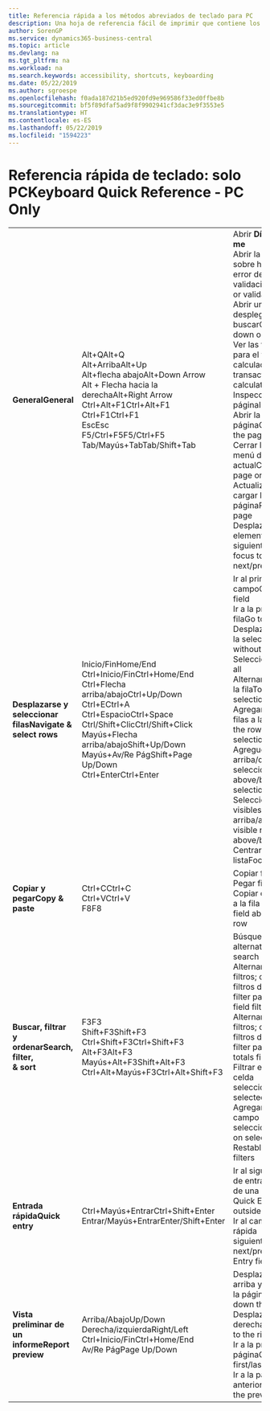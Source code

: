 ```yaml
---
title: Referencia rápida a los métodos abreviados de teclado para PC
description: Una hoja de referencia fácil de imprimir que contiene los métodos abreviados de teclado más populares para usuarios de PC.
author: SorenGP
ms.service: dynamics365-business-central
ms.topic: article
ms.devlang: na
ms.tgt_pltfrm: na
ms.workload: na
ms.search.keywords: accessibility, shortcuts, keyboarding
ms.date: 05/22/2019
ms.author: sgroespe
ms.openlocfilehash: f0ada187d21b5ed920fd9e969586f33ed0ffbe8b
ms.sourcegitcommit: bf5f89dfaf5ad9f8f9902941cf3dac3e9f3553e5
ms.translationtype: HT
ms.contentlocale: es-ES
ms.lasthandoff: 05/22/2019
ms.locfileid: "1594223"
---
```

# <a name="keyboard-quick-reference---pc-only"></a><span data-ttu-id="c7880-103">Referencia rápida de teclado: solo PC</span><span class="sxs-lookup"><span data-stu-id="c7880-103">Keyboard Quick Reference - PC Only</span></span>

||||  
|----------------|-----------|----------------|
|<span data-ttu-id="c7880-104">**General**</span><span class="sxs-lookup"><span data-stu-id="c7880-104">**General**</span></span>|<span data-ttu-id="c7880-105">Alt+Q</span><span class="sxs-lookup"><span data-stu-id="c7880-105">Alt+Q</span></span><br /><span data-ttu-id="c7880-106">Alt+Arriba</span><span class="sxs-lookup"><span data-stu-id="c7880-106">Alt+Up</span></span><br /><span data-ttu-id="c7880-107">Alt+flecha abajo</span><span class="sxs-lookup"><span data-stu-id="c7880-107">Alt+Down Arrow</span></span><br /><span data-ttu-id="c7880-108">Alt + Flecha hacia la derecha</span><span class="sxs-lookup"><span data-stu-id="c7880-108">Alt+Right Arrow</span></span><br /><span data-ttu-id="c7880-109">Ctrl+Alt+F1</span><span class="sxs-lookup"><span data-stu-id="c7880-109">Ctrl+Alt+F1</span></span><br /><span data-ttu-id="c7880-110">Ctrl+F1</span><span class="sxs-lookup"><span data-stu-id="c7880-110">Ctrl+F1</span></span><br /><span data-ttu-id="c7880-111">Esc</span><span class="sxs-lookup"><span data-stu-id="c7880-111">Esc</span></span><br /><span data-ttu-id="c7880-112">F5/Ctrl+F5</span><span class="sxs-lookup"><span data-stu-id="c7880-112">F5/Ctrl+F5</span></span><br /><span data-ttu-id="c7880-113">Tab/Mayús+Tab</span><span class="sxs-lookup"><span data-stu-id="c7880-113">Tab/Shift+Tab</span></span><br />|<span data-ttu-id="c7880-114">Abrir **Dígame**</span><span class="sxs-lookup"><span data-stu-id="c7880-114">Open **Tell me**</span></span><br /><span data-ttu-id="c7880-115">Abrir la información sobre herramientas o el error de validación</span><span class="sxs-lookup"><span data-stu-id="c7880-115">Open tooltip or validation error</span></span><br /><span data-ttu-id="c7880-116">Abrir un menú desplegable o buscar</span><span class="sxs-lookup"><span data-stu-id="c7880-116">Open a drop-down or look up</span></span><br /><span data-ttu-id="c7880-117">Ver las transacciones para el valor calculado</span><span class="sxs-lookup"><span data-stu-id="c7880-117">See the transactions for calculated value</span></span><br /><span data-ttu-id="c7880-118">Inspeccionar la página</span><span class="sxs-lookup"><span data-stu-id="c7880-118">Inspect the page</span></span><br /><span data-ttu-id="c7880-119">Abrir la ayuda de la página</span><span class="sxs-lookup"><span data-stu-id="c7880-119">Open help for the page</span></span><br /><span data-ttu-id="c7880-120">Cerrar la página o menú desplegable actual</span><span class="sxs-lookup"><span data-stu-id="c7880-120">Close the current page or drop-down</span></span><br /><span data-ttu-id="c7880-121">Actualizar o volver a cargar la página</span><span class="sxs-lookup"><span data-stu-id="c7880-121">Refresh/reload page</span></span><br /><span data-ttu-id="c7880-122">Desplazar el enfoque al elemento siguiente/anterior</span><span class="sxs-lookup"><span data-stu-id="c7880-122">Move focus to the next/previous element</span></span>|
|<span data-ttu-id="c7880-123">**Desplazarse y <br />seleccionar filas**</span><span class="sxs-lookup"><span data-stu-id="c7880-123">**Navigate &<br />select rows**</span></span>| <span data-ttu-id="c7880-124">Inicio/Fin</span><span class="sxs-lookup"><span data-stu-id="c7880-124">Home/End</span></span><br /><span data-ttu-id="c7880-125">Ctrl+Inicio/Fin</span><span class="sxs-lookup"><span data-stu-id="c7880-125">Ctrl+Home/End</span></span> <br /><span data-ttu-id="c7880-126">Ctrl+Flecha arriba/abajo</span><span class="sxs-lookup"><span data-stu-id="c7880-126">Ctrl+Up/Down</span></span><br /><span data-ttu-id="c7880-127">Ctrl+E</span><span class="sxs-lookup"><span data-stu-id="c7880-127">Ctrl+A</span></span> <br /><span data-ttu-id="c7880-128">Ctrl+Espacio</span><span class="sxs-lookup"><span data-stu-id="c7880-128">Ctrl+Space</span></span><br /><span data-ttu-id="c7880-129">Ctrl/Shift+Clic</span><span class="sxs-lookup"><span data-stu-id="c7880-129">Ctrl/Shift+Click</span></span><br /><span data-ttu-id="c7880-130">Mayús+Flecha arriba/abajo</span><span class="sxs-lookup"><span data-stu-id="c7880-130">Shift+Up/Down</span></span><br /><span data-ttu-id="c7880-131">Mayús+Av/Re Pág</span><span class="sxs-lookup"><span data-stu-id="c7880-131">Shift+Page Up/Down</span></span><br /><span data-ttu-id="c7880-132">Ctrl+Enter</span><span class="sxs-lookup"><span data-stu-id="c7880-132">Ctrl+Enter</span></span>| <span data-ttu-id="c7880-133">Ir al primer/último campo</span><span class="sxs-lookup"><span data-stu-id="c7880-133">Go to first/last field</span></span><br /><span data-ttu-id="c7880-134">Ir a la primera/última fila</span><span class="sxs-lookup"><span data-stu-id="c7880-134">Go to first/last row</span></span><br /><span data-ttu-id="c7880-135">Desplazarse sin perder la selección</span><span class="sxs-lookup"><span data-stu-id="c7880-135">Navigate without losing selection</span></span><br /><span data-ttu-id="c7880-136">Seleccionar todo</span><span class="sxs-lookup"><span data-stu-id="c7880-136">Select all</span></span><br /><span data-ttu-id="c7880-137">Alternar la selección de la fila</span><span class="sxs-lookup"><span data-stu-id="c7880-137">Toggle row selection</span></span><br /> <span data-ttu-id="c7880-138">Agregar la fila o las filas a la selección</span><span class="sxs-lookup"><span data-stu-id="c7880-138">Add the row/rows to the selection</span></span><br /><span data-ttu-id="c7880-139">Agregue una fila arriba/debajo de la selección</span><span class="sxs-lookup"><span data-stu-id="c7880-139">Add row above/below to selection</span></span><br /><span data-ttu-id="c7880-140">Seleccionar filas visibles arriba/abajo</span><span class="sxs-lookup"><span data-stu-id="c7880-140">Select visible rows above/below</span></span> <br /><span data-ttu-id="c7880-141">Centrarse en la lista</span><span class="sxs-lookup"><span data-stu-id="c7880-141">Focus out of the list</span></span>|
|<span data-ttu-id="c7880-142">**Copiar y pegar**</span><span class="sxs-lookup"><span data-stu-id="c7880-142">**Copy & paste**</span></span>|<span data-ttu-id="c7880-143">Ctrl+C</span><span class="sxs-lookup"><span data-stu-id="c7880-143">Ctrl+C</span></span><br /><span data-ttu-id="c7880-144">Ctrl+V</span><span class="sxs-lookup"><span data-stu-id="c7880-144">Ctrl+V</span></span><br /><span data-ttu-id="c7880-145">F8</span><span class="sxs-lookup"><span data-stu-id="c7880-145">F8</span></span>|<span data-ttu-id="c7880-146">Copiar filas</span><span class="sxs-lookup"><span data-stu-id="c7880-146">Copy rows</span></span><br /><span data-ttu-id="c7880-147">Pegar filas</span><span class="sxs-lookup"><span data-stu-id="c7880-147">Paste rows</span></span><br /><span data-ttu-id="c7880-148">Copiar campo de arriba a la fila actual</span><span class="sxs-lookup"><span data-stu-id="c7880-148">Copy field above into current row</span></span>|
|<span data-ttu-id="c7880-149">**Buscar, filtrar <br />y ordenar**</span><span class="sxs-lookup"><span data-stu-id="c7880-149">**Search, filter, <br />& sort**</span></span>|<span data-ttu-id="c7880-150">F3</span><span class="sxs-lookup"><span data-stu-id="c7880-150">F3</span></span><br /><span data-ttu-id="c7880-151">Shift+F3</span><span class="sxs-lookup"><span data-stu-id="c7880-151">Shift+F3</span></span><br /><span data-ttu-id="c7880-152">Ctrl+Shift+F3</span><span class="sxs-lookup"><span data-stu-id="c7880-152">Ctrl+Shift+F3</span></span><br /><span data-ttu-id="c7880-153">Alt+F3</span><span class="sxs-lookup"><span data-stu-id="c7880-153">Alt+F3</span></span><br /><span data-ttu-id="c7880-154">Mayús+Alt+F3</span><span class="sxs-lookup"><span data-stu-id="c7880-154">Shift+Alt+F3</span></span><br /><span data-ttu-id="c7880-155">Ctrl+Alt+Mayús+F3</span><span class="sxs-lookup"><span data-stu-id="c7880-155">Ctrl+Alt+Shift+F3</span></span>|<span data-ttu-id="c7880-156">Búsqueda alternativa</span><span class="sxs-lookup"><span data-stu-id="c7880-156">Toggle search</span></span><br /><span data-ttu-id="c7880-157">Alternar el panel de filtros; centrarse en los filtros de campo</span><span class="sxs-lookup"><span data-stu-id="c7880-157">Toggle filter pane; focus on field filters</span></span><br /><span data-ttu-id="c7880-158">Alternar el panel de filtros; centrarse en los filtros de totales</span><span class="sxs-lookup"><span data-stu-id="c7880-158">Toggle filter pane; focus on totals filters</span></span><br /><span data-ttu-id="c7880-159">Filtrar en el valor de la celda seleccionada</span><span class="sxs-lookup"><span data-stu-id="c7880-159">Filter on selected cell value</span></span><br /><span data-ttu-id="c7880-160">Agregar un filtro en el campo seleccionado</span><span class="sxs-lookup"><span data-stu-id="c7880-160">Add filter on selected field</span></span><br /><span data-ttu-id="c7880-161">Restablecer filtros</span><span class="sxs-lookup"><span data-stu-id="c7880-161">Reset filters</span></span>|
|<span data-ttu-id="c7880-162">**Entrada rápida**</span><span class="sxs-lookup"><span data-stu-id="c7880-162">**Quick entry**</span></span>|<span data-ttu-id="c7880-163">Ctrl+Mayús+Entrar</span><span class="sxs-lookup"><span data-stu-id="c7880-163">Ctrl+Shift+Enter</span></span><br /><span data-ttu-id="c7880-164">Entrar/Mayús+Entrar</span><span class="sxs-lookup"><span data-stu-id="c7880-164">Enter/Shift+Enter</span></span>|<span data-ttu-id="c7880-165">Ir al siguiente campo de entrada rápida fuera de una lista</span><span class="sxs-lookup"><span data-stu-id="c7880-165">Go to next Quick Entry field outside a list</span></span><br /><span data-ttu-id="c7880-166">Ir al campo de entrada rápida siguiente/anterior</span><span class="sxs-lookup"><span data-stu-id="c7880-166">Go to next/previous Quick Entry field</span></span>|
|<span data-ttu-id="c7880-167">**Vista preliminar de un informe**</span><span class="sxs-lookup"><span data-stu-id="c7880-167">**Report preview**</span></span>|<span data-ttu-id="c7880-168">Arriba/Abajo</span><span class="sxs-lookup"><span data-stu-id="c7880-168">Up/Down</span></span><br /><span data-ttu-id="c7880-169">Derecha/izquierda</span><span class="sxs-lookup"><span data-stu-id="c7880-169">Right/Left</span></span><br /><span data-ttu-id="c7880-170">Ctrl+Inicio/Fin</span><span class="sxs-lookup"><span data-stu-id="c7880-170">Ctrl+Home/End</span></span><br /><span data-ttu-id="c7880-171">Av/Re Pág</span><span class="sxs-lookup"><span data-stu-id="c7880-171">Page Up/Down</span></span>|<span data-ttu-id="c7880-172">Desplazarse hacia arriba y hacia abajo por la página</span><span class="sxs-lookup"><span data-stu-id="c7880-172">Scroll up and down the page</span></span><br /><span data-ttu-id="c7880-173">Desplazarse hacia la derecha/izquierda</span><span class="sxs-lookup"><span data-stu-id="c7880-173">Scroll to the right/left</span></span> <br /><span data-ttu-id="c7880-174">Ir a la primera/última página</span><span class="sxs-lookup"><span data-stu-id="c7880-174">Go to the first/last page</span></span><br /><span data-ttu-id="c7880-175">Ir a la página anterior/siguiente</span><span class="sxs-lookup"><span data-stu-id="c7880-175">Go to the previous/next page</span></span>|
